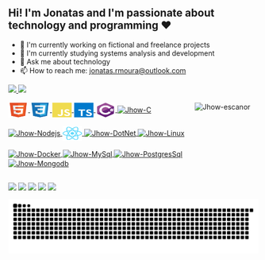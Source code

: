 ## Hi! I'm Jonatas and I'm passionate about technology and programming ❤️


- 🔭 I'm currently working on fictional and freelance projects
- 🌱 I'm currently studying systems analysis and development
- 💬 Ask me about technology
- 📫 How to reach me: jonatas.rmoura@outlook.com

 <div>
  <a href="https://github.com/jonatasrmoura">
  <img height="180em" src="https://github-readme-stats.vercel.app/api?username=jonatasrmoura&show_icons=true&theme=dracula&include_all_commits=true&count_private=true"/>
  <img height="180em" src="https://github-readme-stats.vercel.app/api/top-langs/?username=jonatasrmoura&layout=compact&langs_count=7&theme=dracula"/>
</div>
  
<div style="display: inline_block"><br>
   <img align="center" alt="Jhow-HTML" height="30" width="40" src="https://raw.githubusercontent.com/devicons/devicon/master/icons/html5/html5-original.svg">
  <img align="center" alt="Jhow-CSS" height="30" width="40" src="https://raw.githubusercontent.com/devicons/devicon/master/icons/css3/css3-original.svg">
  <img align="center" alt="Jhow-Js" height="30" width="40" src="https://raw.githubusercontent.com/devicons/devicon/master/icons/javascript/javascript-plain.svg">
  <img align="center" alt="Jhow-Ts" height="30" width="40" src="https://raw.githubusercontent.com/devicons/devicon/master/icons/typescript/typescript-plain.svg">
  <img align="center" alt="Jhow-Csharp" height="30" width="40" src="https://raw.githubusercontent.com/devicons/devicon/master/icons/csharp/csharp-original.svg">
  <img align="center" alt="Jhow-C" height="30" width="40" src="https://cdn.jsdelivr.net/gh/devicons/devicon/icons/c/c-original.svg">
  
  <img align="right" alt="Jhow-escanor" height="148" width="128" src="https://i.pinimg.com/564x/cb/1f/fb/cb1ffbf9551927decfc1fc2bc73412ed.jpg">
</div>
<div style="display: inline_block"><br>
   <img align="center" alt="Jhow-Nodejs" height="30" width="40" src="https://cdn.jsdelivr.net/gh/devicons/devicon/icons/nodejs/nodejs-original.svg">
   <img align="center" alt="Jhow-React" height="30" width="40" src="https://raw.githubusercontent.com/devicons/devicon/master/icons/react/react-original.svg">
   <img align="center" alt="Jhow-DotNet" height="30" width="40" src="https://cdn.jsdelivr.net/gh/devicons/devicon/icons/dot-net/dot-net-original.svg">
   <img align="center" alt="Jhow-Linux" height="30" width="40" src="https://cdn.jsdelivr.net/gh/devicons/devicon/icons/linux/linux-original.svg">
</div>
</div>
<div style="display: inline_block"><br>
   <img align="center" alt="Jhow-Docker" height="30" width="40" src="https://cdn.jsdelivr.net/gh/devicons/devicon/icons/docker/docker-original-wordmark.svg">
   <img align="center" alt="Jhow-MySql" height="30" width="40" src="https://cdn.jsdelivr.net/gh/devicons/devicon/icons/mysql/mysql-original-wordmark.svg">
   <img align="center" alt="Jhow-PostgresSql" height="30" width="40" src="https://cdn.jsdelivr.net/gh/devicons/devicon/icons/postgresql/postgresql-original.svg">
   <img align="center" alt="Jhow-Mongodb" height="30" width="40" src="https://cdn.jsdelivr.net/gh/devicons/devicon/icons/mongodb/mongodb-original-wordmark.svg">
</div>

##

<div> 
  <a href="#" target="_blank"><img src="https://img.shields.io/badge/-Instagram-%23E4405F?style=for-the-badge&logo=instagram&logoColor=white" target="_blank"></a>
 <a href="https://discord.com/channels/876848722988900453/876848722988900455" target="_blank"><img src="https://img.shields.io/badge/Discord-7289DA?style=for-the-badge&logo=discord&logoColor=white" target="_blank"></a> 
 <a href = "mailto:jonatas.rmoura@outlook.com"><img src="https://img.shields.io/badge/Microsoft_Outlook-0078D4?style=for-the-badge&logo=microsoft-outlook&logoColor=white" target="_blank"></a>
  <a href = "mailto:jonatasrosa04@gmail.com"><img src="https://img.shields.io/badge/-Gmail-%23333?style=for-the-badge&logo=gmail&logoColor=white" target="_blank"></a>
  <a href="https://www.linkedin.com/in/jonatas-rosa-moura-235574193" target="_blank"><img src="https://img.shields.io/badge/-LinkedIn-%230077B5?style=for-the-badge&logo=linkedin&logoColor=white" target="_blank"></a>
 
  ![Snake animation](https://github.com/jonatasrmoura/jonatasrmoura/blob/output/github-contribution-grid-snake.svg)
 
</div>
